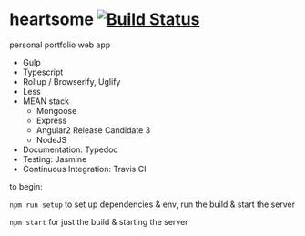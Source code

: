 # heartsome [![Build Status](https://travis-ci.org/Tiffachow/heartsome.svg?branch=master)](https://travis-ci.org/Tiffachow/heartsome)
personal portfolio web app

*	Gulp
*	Typescript
*	Rollup / Browserify, Uglify
*	Less
*	MEAN stack
	*	Mongoose
	*	Express
	*	Angular2 Release Candidate 3
	*	NodeJS
*	Documentation: Typedoc
*	Testing: Jasmine
*	Continuous Integration: Travis CI

to begin:

`npm run setup` to set up dependencies & env, run the build & start the server

`npm start` for just the build & starting the server
